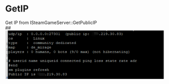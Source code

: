 # GetIP
Get IP from ISteamGameServer::GetPublicIP  
##![example](https://github.com/bklol/GetIP/blob/main/1.png)
